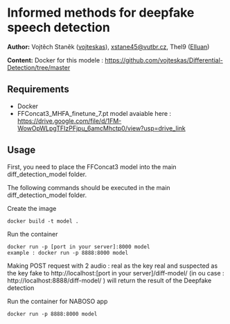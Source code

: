 # Informed methods for deepfake speech detection

**Author:**
 Vojtěch Staněk ([vojteskas](https://github.com/vojteskas)), xstane45@vutbr.cz, 
 Thel9 ([Elluan](https://github.com/Elluan))

**Content:**
Docker for this modele : https://github.com/vojteskas/Differential-Detection/tree/master


## Requirements

 - Docker
 - FFConcat3_MHFA_finetune_7.pt model avaiable here :  https://drive.google.com/file/d/1FM-WowOpWLpgTFIzPFjpu_6amcMhctp0/view?usp=drive_link

## Usage

First, you need to place the FFConcat3 model into the main diff_detection_model folder.

The following commands should be executed in the main diff_detection_model folder.

Create the image 
```
docker build -t model .
```

Run the container 
```
docker run -p [port in your server]:8000 model
example : docker run -p 8888:8000 model
```

Making POST request with 2 audio : real as the key real and suspected as the key fake to http://localhost:[port in your server]/diff-model/ (in ou case : http://localhost:8888/diff-model/ ) will return the result of the Deepfake detection 

Run the container for NABOSO app
```
docker run -p 8888:8000 model
```
